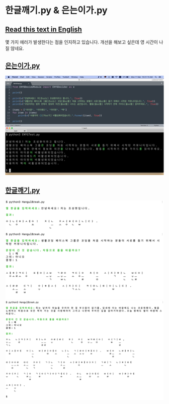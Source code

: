 # 한글깨기.py & 은는이가.py

## [Read this text in English](READMEEng.md)

몇 가지 에러가 발생한다는 점을 인지하고 있습니다. 개선을 해보고 싶은데 영 시간이 나질 않네요.

## [은는이가.py](https://www.facebook.com/groups/codingeverybody/permalink/2751648758208976/)

![demo3](assets/demo3.png)

## [한글깨기.py](https://www.facebook.com/groups/codingeverybody/permalink/2725256104181575/)

![demo1.png](assets/demo1.png)
![demo2.png](assets/demo2.png)
